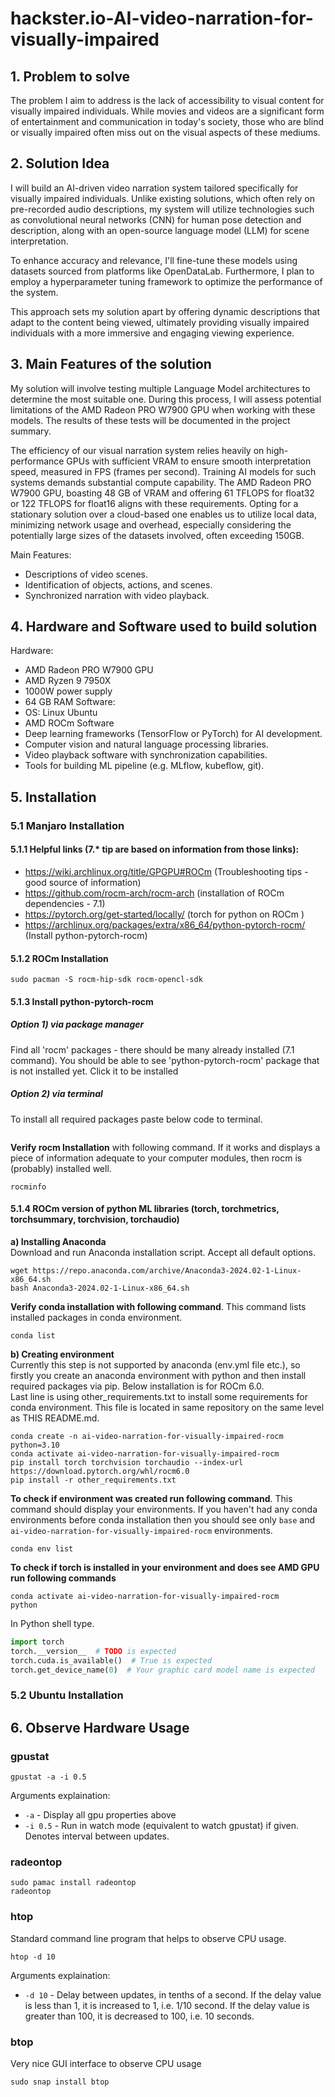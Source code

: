 # hackster.io-AI-video-narration-for-visually-impaired

## 1. Problem to solve

The problem I aim to address is the lack of accessibility to visual content for visually impaired individuals. While movies and videos are a significant form of entertainment and communication in today's society, those who are blind or visually impaired often miss out on the visual aspects of these mediums.

## 2. Solution Idea
I will build an AI-driven video narration system tailored specifically for visually impaired individuals. Unlike existing solutions, which often rely on pre-recorded audio descriptions, my system will utilize technologies such as convolutional neural networks (CNN) for human pose detection and description, along with an open-source language model (LLM) for scene interpretation. 

To enhance accuracy and relevance, I'll fine-tune these models using datasets sourced from platforms like OpenDataLab. Furthermore, I plan to employ a hyperparameter tuning framework to optimize the performance of the system. 

This approach sets my solution apart by offering dynamic descriptions that adapt to the content being viewed, ultimately providing visually impaired individuals with a more immersive and engaging viewing experience.

## 3. Main Features of the solution
My solution will involve testing multiple Language Model architectures to determine the most suitable one. During this process, I will assess potential limitations of the AMD Radeon PRO W7900 GPU when working with these models. The results of these tests will be documented in the project summary.

The efficiency of our visual narration system relies heavily on high-performance GPUs with sufficient VRAM to ensure smooth interpretation speed, measured in FPS (frames per second). Training AI models for such systems demands substantial compute capability. The AMD Radeon PRO W7900 GPU, boasting 48 GB of VRAM and offering 61 TFLOPS for float32 or 122 TFLOPS for float16 aligns with these requirements. Opting for a stationary solution over a cloud-based one enables us to utilize local data, minimizing network usage and overhead, especially considering the potentially large sizes of the datasets involved, often exceeding 150GB.

Main Features:
- Descriptions of video scenes.
- Identification of objects, actions, and scenes.
- Synchronized narration with video playback.

## 4. Hardware and Software used to build solution

Hardware:
- AMD Radeon PRO W7900 GPU
- AMD Ryzen 9 7950X
- 1000W power supply
- 64 GB RAM
Software:
- OS: Linux Ubuntu
- AMD ROCm Software
- Deep learning frameworks (TensorFlow or PyTorch) for AI development.
- Computer vision and natural language processing libraries.
- Video playback software with synchronization capabilities.
- Tools for building ML pipeline (e.g. MLflow, kubeflow, git).

## 5. Installation
### 5.1 Manjaro Installation
#### 5.1.1 Helpful links (7.* tip are based on information from those links):
- https://wiki.archlinux.org/title/GPGPU#ROCm (Troubleshooting tips - good source of information)
- https://github.com/rocm-arch/rocm-arch (installation of ROCm dependencies - 7.1)
- https://pytorch.org/get-started/locally/ (torch for python on ROCm )
- https://archlinux.org/packages/extra/x86_64/python-pytorch-rocm/ (Install python-pytorch-rocm)

#### 5.1.2 ROCm Installation

```commandline
sudo pacman -S rocm-hip-sdk rocm-opencl-sdk
```

#### 5.1.3 Install python-pytorch-rocm

##### Option 1) via package manager
Find all 'rocm' packages - there should be many already installed (7.1 command). You should be able to see 
'python-pytorch-rocm' package that is not installed yet. Click it to be installed

##### Option 2) via terminal
To install all required packages paste below code to terminal.
```commandline

```

**Verify rocm Installation** with following command. If it works and displays a piece of information adequate to your 
computer modules, then rocm is (probably) installed well.
```commandline
rocminfo
```

#### 5.1.4 ROCm version of python ML libraries (torch, torchmetrics, torchsummary, torchvision, torchaudio)
**a) Installing Anaconda** \
Download and run Anaconda installation script. Accept all default options.
```commandline
wget https://repo.anaconda.com/archive/Anaconda3-2024.02-1-Linux-x86_64.sh
bash Anaconda3-2024.02-1-Linux-x86_64.sh
```
**Verify conda installation with following command**. This command lists installed packages in conda environment. 
```commandline
conda list
```

**b) Creating environment** \
Currently this step is not supported by anaconda (env.yml file etc.), so firstly you create an anaconda environment 
with python and then install required packages via pip.
Below installation is for ROCm 6.0. \
Last line is using other_requirements.txt to install some requirements for conda environment. This file is located in
same repository on the same level as THIS README.md.
```commandline
conda create -n ai-video-narration-for-visually-impaired-rocm python=3.10 
conda activate ai-video-narration-for-visually-impaired-rocm
pip install torch torchvision torchaudio --index-url https://download.pytorch.org/whl/rocm6.0
pip install -r other_requirements.txt
```

**To check if environment was created run following command**. This command should display your environments. If you haven't had 
any conda environments before conda installation then you should see only `base` and 
`ai-video-narration-for-visually-impaired-rocm` environments.
```commandline
conda env list
```

**To check if torch is installed in your environment and does see AMD GPU run following commands**
```commandline
conda activate ai-video-narration-for-visually-impaired-rocm
python
```
In Python shell type.
```python
import torch
torch.__version__  # TODO is expected 
torch.cuda.is_available()  # True is expected
torch.get_device_name(0)  # Your graphic card model name is expected
```


### 5.2 Ubuntu Installation



## 6. Observe Hardware Usage
### gpustat
```commandline
gpustat -a -i 0.5
```
Arguments explaination:
- `-a` - Display all gpu properties above
- `-i 0.5` - Run in watch mode (equivalent to watch gpustat) if given. Denotes interval between updates.

### radeontop
```commandline
sudo pamac install radeontop
radeontop
```

### htop
Standard command line program that helps to observe CPU usage.
```commandline
htop -d 10
```
Arguments explaination:
- `-d 10` - Delay between updates, in tenths of a second. If the delay value is less than 1, 
            it is increased to 1, i.e. 1/10 second. If the delay value is greater than 100, 
            it is decreased to 100, i.e. 10 seconds.
### btop
Very nice GUI interface to observe CPU usage
```commandline
sudo snap install btop
```